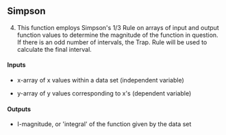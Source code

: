 
## Simpson

4.  This function employs Simpson's 1/3 Rule on arrays of input and output function values to determine the magnitude of the function in question. If there is an odd number of intervals, the Trap. Rule will be used to calculate the final interval.

#### Inputs

- x-array of x values within a data set (independent variable)

- y-array of y values corresponding to x's (dependent variable)

#### Outputs

- I-magnitude, or 'integral' of the function given by the data set

